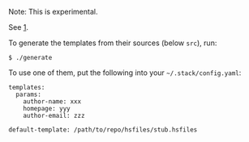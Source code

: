 
Note: This is experimental.

See [1].

To generate the templates from their sources (below `src`), run:

    $ ./generate

To use one of them, put the following into your `~/.stack/config.yaml`:

    templates:
      params:
        author-name: xxx
        homepage: yyy
        author-email: zzz

    default-template: /path/to/repo/hsfiles/stub.hsfiles


[1]: https://docs.haskellstack.org/en/stable/templates_command/
